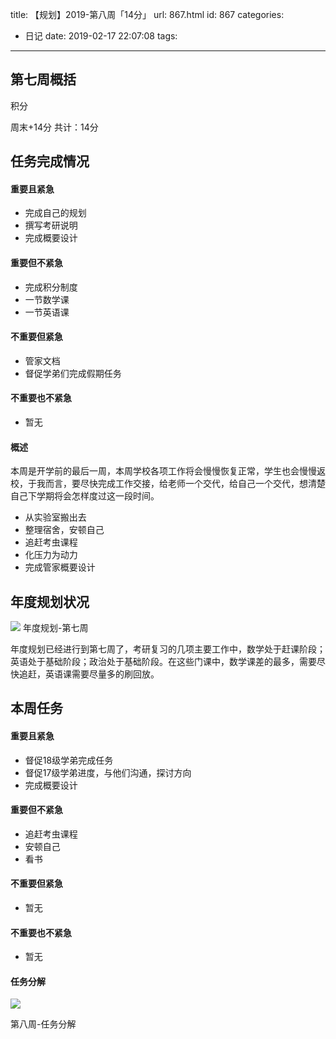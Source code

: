 title: 【规划】2019-第八周「14分」
url: 867.html
id: 867
categories:
  - 日记
date: 2019-02-17 22:07:08
tags:
---
## 第七周概括

积分

周末+14分
共计：14分

## 任务完成情况

#### 重要且紧急
* 完成自己的规划
* 撰写考研说明
* 完成概要设计

#### 重要但不紧急
* 完成积分制度
* 一节数学课
* 一节英语课

#### 不重要但紧急
* 管家文档
* 督促学弟们完成假期任务

#### 不重要也不紧急
* 暂无

#### 概述
本周是开学前的最后一周，本周学校各项工作将会慢慢恢复正常，学生也会慢慢返校，于我而言，要尽快完成工作交接，给老师一个交代，给自己一个交代，想清楚自己下学期将会怎样度过这一段时间。

* 从实验室搬出去
* 整理宿舍，安顿自己
* 追赶考虫课程
* 化压力为动力
* 完成管家概要设计
## 年度规划状况

![](http://pnabaentf.bkt.clouddn.com/15511015349209.jpg)
年度规划-第七周

年度规划已经进行到第七周了，考研复习的几项主要工作中，数学处于赶课阶段；英语处于基础阶段；政治处于基础阶段。在这些门课中，数学课差的最多，需要尽快追赶，英语课需要尽量多的刷回放。

## 本周任务

#### 重要且紧急

* 督促18级学弟完成任务
* 督促17级学弟进度，与他们沟通，探讨方向
* 完成概要设计
#### 重要但不紧急
* 追赶考虫课程
* 安顿自己
* 看书
#### 不重要但紧急

* 暂无

#### 不重要也不紧急

* 暂无

#### 任务分解

![](http://pnabaentf.bkt.clouddn.com/15511015883766.png)

第八周-任务分解